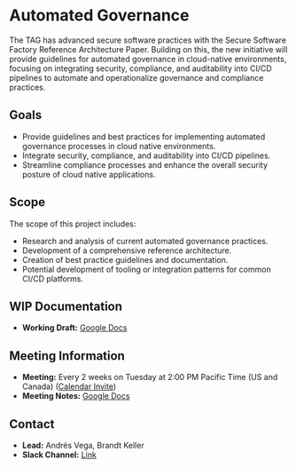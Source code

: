 # Automated Governance

The TAG has advanced secure software practices with the Secure Software Factory Reference Architecture Paper. Building on this, the new initiative will provide guidelines for automated governance in cloud-native environments, focusing on integrating security, compliance, and auditability into CI/CD pipelines to automate and operationalize governance and compliance practices.

## Goals

- Provide guidelines and best practices for implementing automated governance processes in cloud native environments.
- Integrate security, compliance, and auditability into CI/CD pipelines.
- Streamline compliance processes and enhance the overall security posture of cloud native applications.

## Scope

The scope of this project includes:

- Research and analysis of current automated governance practices.
- Development of a comprehensive reference architecture.
- Creation of best practice guidelines and documentation.
- Potential development of tooling or integration patterns for common CI/CD platforms.

## WIP Documentation

- **Working Draft:** [Google Docs](https://docs.google.com/document/d/14pV0ooE40yuo0u_CH-OeWS8lZgMBfxo8F38QRIaKUXY)

## Meeting Information

- **Meeting:** Every 2 weeks on Tuesday at 2:00 PM Pacific Time (US and Canada) ([Calendar Invite](https://zoom.us/meeting/tJUtduGoqz4qGddkUvgs3jVjzUEY6Y8MEcT6/ics?icsToken=98tyKuCprjoiGtGQsBqERowcAoj4WfTwmCVfjadZlyrzBDMAaDX8LNdnC-RGSPX1))
- **Meeting Notes:** [Google Docs](https://docs.google.com/document/d/1sa_dBQifM8Fbp1tmNEkdoZKYXMw4pCPv_TcGBy6M4O0/)

## Contact

- **Lead:** Andrés Vega, Brandt Keller
- **Slack Channel:** [Link](https://cloud-native.slack.com/archives/C06B26A12AF)
